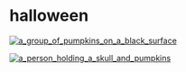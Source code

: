 # halloween

<a href="a_group_of_pumpkins_on_a_black_surface.jpg"><img alt="a_group_of_pumpkins_on_a_black_surface" src="a_group_of_pumpkins_on_a_black_surface.jpg"></a>

<a href="a_person_holding_a_skull_and_pumpkins.jpg"><img alt="a_person_holding_a_skull_and_pumpkins" src="a_person_holding_a_skull_and_pumpkins.jpg"></a>

